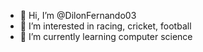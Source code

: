 - 👋 Hi, I’m @DilonFernando03
- 👀 I’m interested in racing, cricket, football
- 🌱 I’m currently learning computer science

<!---
DilonFernando03/DilonFernando03 is a ✨ special ✨ repository because its `README.md` (this file) appears on your GitHub profile.
You can click the Preview link to take a look at your changes.
--->
